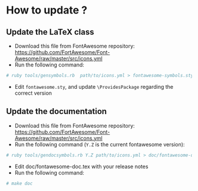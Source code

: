 How to update ?
===============

Update the LaTeX class
----------------------

 * Download this file from FontAwesome repository: https://github.com/FortAwesome/Font-Awesome/raw/master/src/icons.yml
 * Run the following command:
```bash
# ruby tools/gensymbols.rb  path/to/icons.yml > fontawesome-symbols.sty
```
 * Edit `fontawesome.sty`, and update `\ProvidesPackage` regarding the correct version


Update the documentation
------------------------
 * Download this file from FontAwesome repository: https://github.com/FortAwesome/Font-Awesome/raw/master/src/icons.yml
 * Run the following command (`Y.Z` is the current fontawesome version):
```bash
# ruby tools/gendocsymbols.rb Y.Z path/to/icons.yml > doc/fontawesome-doc-symbols.tex
```
 * Edit doc/fontawesome-doc.tex with your release notes
 * Run the following command:
```bash
# make doc
```
